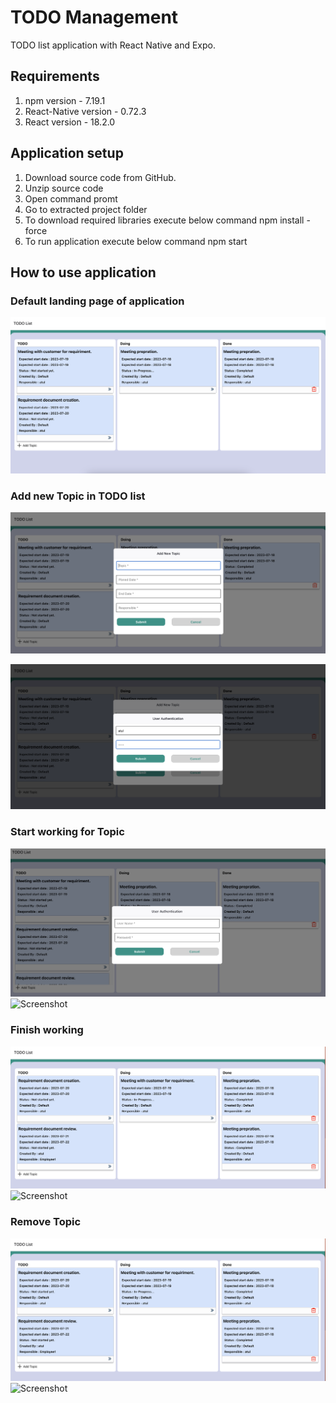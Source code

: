 # TODO Management
TODO list application with React Native and Expo.

## Requirements
1. npm version - 7.19.1
2. React-Native version - 0.72.3
3. React version - 18.2.0


## Application setup
1. Download source code from GitHub.
2. Unzip source code
3. Open command promt
4. Go to extracted project folder
5. To download required libraries execute below command
   npm install -force 
6. To run application execute below command
   npm start
   
## How to use application
### Default landing page of application

![Screenshot](LandingPage.png)

### Add new Topic in TODO list
![Screenshot](NewTask.png)

![Screenshot](ValidateNewTask.png)

### Start working for Topic
![Screenshot](StartWorking.png)
![Screenshot](ValidateNewTask2.png)

### Finish working
![Screenshot](FinishWorking.png)
![Screenshot](ValidateNewTask3.png)

### Remove Topic
![Screenshot](FinishWorking.png)
![Screenshot](ValidateNewTask3.png)






